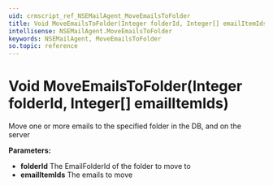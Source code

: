 ```yaml
---
uid: crmscript_ref_NSEMailAgent_MoveEmailsToFolder
title: Void MoveEmailsToFolder(Integer folderId, Integer[] emailItemIds)
intellisense: NSEMailAgent.MoveEmailsToFolder
keywords: NSEMailAgent, MoveEmailsToFolder
so.topic: reference
---
```


# Void MoveEmailsToFolder(Integer folderId, Integer[] emailItemIds)

Move one or more emails to the specified folder in the DB, and on the server

**Parameters:**
 - **folderId** The EmailFolderId of the folder to move to
 - **emailItemIds** The emails to move
